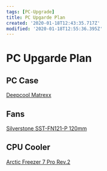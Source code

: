 ```yaml
---
tags: [PC-Upgrade]
title: PC Upgarde Plan
created: '2020-01-18T12:43:35.717Z'
modified: '2020-01-18T12:55:36.395Z'
---
```


# PC Upgarde Plan

## PC Case
[Deepcool Matrexx](https://www.scan.co.uk/products/deepcool-matrexx-55-rgb-compact-mid-tower-dual-tempered-glass-chassis-radiator-support-e-atx-atx-usb)
## Fans
[Silverstone SST-FN121-P 120mm](https://www.scan.co.uk/products/120mm-silverstone-sst-fn121-p-1025-fan-9-blades-1200rpm-sleeve-bearing-black)
## CPU Cooler

[Arctic Freezer 7 Pro Rev.2](https://www.scan.co.uk/products/arctic-freezer-7-pro-v2-quiet-cpu-air-cooler-with-92mm-fan-for-intel-amd)

